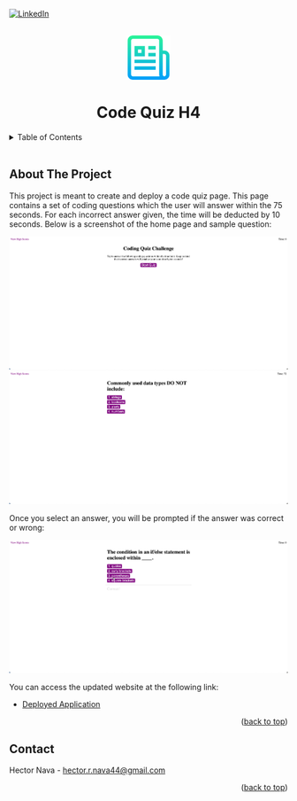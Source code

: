 <div id="top"></div>

[![LinkedIn][linkedin-shield]][linkedin-url]

<!-- Project Logo -->
<br/>
<div align="center">
    <img src="Assets/images/readmelogo.png" alt="Logo" width="80" height="80">
    <h1 align="center">Code Quiz H4</h1>
</div>

<!-- Table of Contents -->
<details>
    <summary>Table of Contents</summary>
    <ol>
        <li><a href="#about-the-project">About The Project</a></li>
        <li><a href="#contact">Contact</a></li>
    </ol>
</details>
<br/>

## About The Project

This project is meant to create and deploy a code quiz page. This page contains a set of coding questions which the user will answer within the 75 seconds. For each incorrect answer given, the time will be deducted by 10 seconds. Below is a screenshot of the home page and sample question:

![Primary Screenshot][primary-screenshot]
![Coding Screenshot][coding-screenshot]

Once you select an answer, you will be prompted if the answer was correct or wrong:

![Correct Screenshot][correct-screenshot]



You can access the updated website at the following link:
* [Deployed Application](https://hnava47.github.io/CodeQuizH4/)

<p align="right">(<a href="#top">back to top</a>)</p>

## Contact
Hector Nava - hector.r.nava44@gmail.com

<p align="right">(<a href="#top">back to top</a>)</p>

<!-- MARKDOWN LINKS & IMAGES -->
[primary-screenshot]: ./assets/images/primary_screenshot.png
[coding-screenshot]: ./assets/images/coding_question.png
[correct-screenshot]: ./assets/images/correct_answer.png
[completed-screenshot]: ./assets/images/completed_screenshot.png
[linkedin-shield]: https://img.shields.io/badge/-LinkedIn-black.svg?style=for-the-badge&logo=linkedin&colorB=555
[linkedin-url]: https://linkedin.com/in/hector-nava-mba
